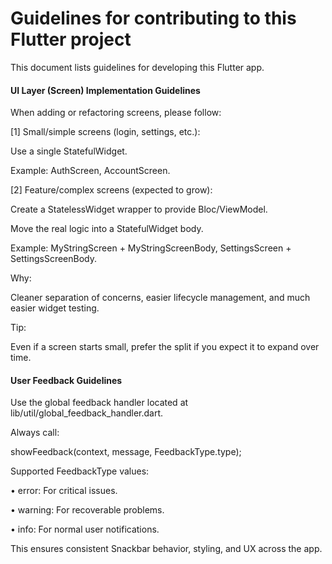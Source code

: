 # Guidelines for contributing to this Flutter project

This document lists guidelines for developing this Flutter app.

#### UI Layer (<Feature>Screen) Implementation Guidelines

When adding or refactoring screens, please follow:

[1] Small/simple screens (login, settings, etc.):

Use a single StatefulWidget.

Example: AuthScreen, AccountScreen.

[2] Feature/complex screens (expected to grow):

Create a StatelessWidget wrapper to provide Bloc/ViewModel.

Move the real logic into a StatefulWidget body.

Example: MyStringScreen + MyStringScreenBody, SettingsScreen + SettingsScreenBody.

Why:

Cleaner separation of concerns, easier lifecycle management, and much easier widget testing.

Tip:

Even if a screen starts small, prefer the split if you expect it to expand over time.

#### User Feedback Guidelines

Use the global feedback handler located at lib/util/global_feedback_handler.dart.

Always call:

showFeedback(context, message, FeedbackType.type);

Supported FeedbackType values:

•	error: For critical issues.

•	warning: For recoverable problems.

•	info: For normal user notifications.

This ensures consistent Snackbar behavior, styling, and UX across the app.
